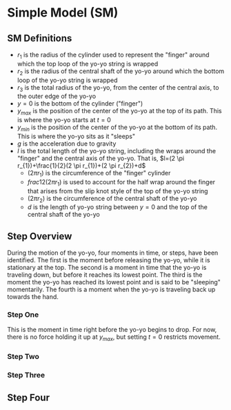# Simple Model (SM)
## SM Definitions
- $r_1$ is the radius of the cylinder used to represent the "finger" around which the top loop of the yo-yo string is wrapped
- $r_2$ is the radius of the central shaft of the yo-yo around which the bottom loop of the yo-yo string is wrapped
- $r_3$ is the total radius of the yo-yo, from the center of the central axis, to the outer edge of the yo-yo
- $y=0$ is the bottom of the cylinder ("finger")
- $y_{max}$ is the position of the center of the yo-yo at the top of its path. This is where the yo-yo starts at $t=0$
- $y_{min}$ is the position of the center of the yo-yo at the bottom of its path. This is where the yo-yo sits as it "sleeps"
- $g$ is the acceleration due to gravity
- $l$ is the total length of the yo-yo string, including the wraps around the "finger" and the central axis of the yo-yo. That is, $l=(2 \pi r_{1})+\frac{1}{2}(2 \pi r_{1})+(2 \pi r_{2})+d$
  - $(2 \pi r_{1})$ is the circumference of the "finger" cylinder
  - $frac{1}{2}(2 \pi r_{1})$ is used to account for the half wrap around the finger that arises from the slip knot style of the top of the yo-yo string
  - $(2 \pi r_{2})$ is the circumference of the central shaft of the yo-yo
  - $d$ is the length of yo-yo string between $y=0$ and the top of the central shaft of the yo-yo

## Step Overview
During the motion of the yo-yo, four moments in time, or steps, have been identified. The first is the moment before releasing the yo-yo, while it is stationary at the top. The second is a moment in time that the yo-yo is traveling down, but before it reaches its lowest point. The third is the moment the yo-yo has reached its lowest point and is said to be "sleeping" momentarily. The fourth is a moment when the yo-yo is traveling back up towards the hand.

### Step One
This is the moment in time right before the yo-yo begins to drop. For now, there is no force holding it up at ${y_{max}}$, but setting ${t=0}$ restricts movement. 

### Step Two


### Step Three


## Step Four
